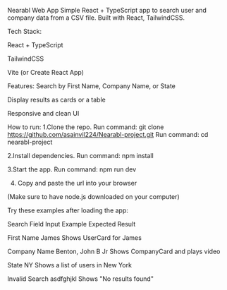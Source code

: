 Nearabl Web App
Simple React + TypeScript app to search user and company data from a CSV file.
Built with React, TailwindCSS.

Tech Stack:

React + TypeScript

TailwindCSS

Vite (or Create React App)


Features:
Search by First Name, Company Name, or State

Display results as cards or a table

Responsive and clean UI

How to run:
1.Clone the repo.
  Run command: git clone https://github.com/asainvil224/Nearabl-project.git
  Run command: cd nearabl-project

2.Install dependencies.
  Run command: npm install 

3.Start the app.
  Run command: npm run dev

4. Copy and paste the url into your browser

(Make sure to have node.js downloaded on your computer)


Try these examples after loading the app:


Search Field	Input   Example	Expected Result

First Name	James	    Shows UserCard for James

Company Name	Benton, John B Jr	    Shows CompanyCard and plays video 

State	       NY	    Shows a list of users in New York

Invalid Search	asdfghjkl	Shows "No results found"



  

